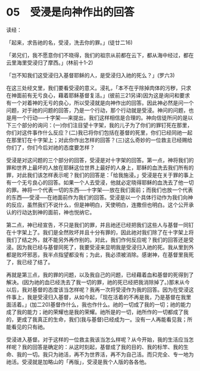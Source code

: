 # 05　受浸是向神作出的回答


读经：

「起来，求告祂的名，受浸，洗去你的罪。」(徒廿二16)

「弟兄们，我不愿意你们不晓得，我们的祖宗从前都在云下，都从海中经过，都在云里海里受浸归了摩西。」(林前十1-2)

「岂不知我们这受浸归入基督耶稣的人，是受浸归入祂的死么？」(罗六3)

在这三处经文里，我们要看受浸的意义。浸礼，「本不在乎除掉肉体的污秽，只求在神面前有无亏良心，藉着耶稣基督复活。」(彼前三21另译)因为这是询问和要求有一个对着神的无亏的良心，所以受浸就是向神作出的回答。因此神必然是问一个问题，对于祂的问题的回答，乃是一个行动，那个行动就是受浸。神问的问题，也是用一个行动──十字架──来提出，我们这样相信是合理的。神向信徒所问的是以下三个部分的询问：(一)你们注目望十字架，我的儿子为了你们的罪钉死在那里，你们对这件事作什么反应？(二)我已将你们包括在基督的死里，你们已经同祂一起在那里钉在十字架上；对此你作出怎样的回答？(三)这么奇妙的一位救主已经赐给你们了，你们今后对祂的态度要怎样？

受浸是对这问题的三个部分的回答，受浸是对十字架的回答。第一点，神将我们的罪和世界上最坏的人放在耶稣这位世界上最好的人身上，耶稣的血洗去我们所有的罪，对此我们该怎样表示呢？我们的回答是：「给我施浸。」受浸是在关于罪的事上有一个无亏良心的回答。如果一个人去受浸，他就必定晓得耶稣的血洗去了他一切的罪。神将一个代表一切的东西──十字架──放在我们面前；而我们也放一个代表的东西──受浸──在祂面前作为我们的回答。受浸是以一个具体行动作为我们向神的反应，虽然我们不说什么，但是神明白，天使明白，连撒但也明白。这个公开承认的行动达到神的面前，神也悦纳它。

第二点，神已经宣告，不只是我们的罪，并且祂还已经把我们这些人与基督一同钉在十字架上了。我们是全然败坏并且十分有罪的，因此祂对我们除了在十字架上将我们了结之外，就不能另外再作别的。对此，我们作何反应呢？我们的回答还是受浸。因为我已经与基督同死了，我要受浸来显明我是受浸归入祂的死。我从里到外都是败坏邪恶，我半点指望都没有；为此，我必须被消除。感谢神，在基督里我死了，我已经了结了。

再就是第三点，我的罪的问题，以及我自己的问题，已经藉着血和基督的死得到了解决。(因为祂的血已经洗去了我一切的罪，祂的死已经把我消除掉了。)那末从今以后，我对基督的态度该当怎样呢？我再一次将受浸作为我的回答。因为在受浸这件事上，我是受浸归入基督，从如今起，「现在活着的不再是我，乃是基督在我里面活着。」(加二20)基督作什么，我也作什么。祂的一切成了我的一切；祂的能力成了我的能力；祂的荣耀也是我的荣耀。祂所是的一切，祂所作的一切都成了我的，更成了我真正的生命，我们(我与基督)已经成为一。没有一人再能看见我；所能看见的只有祂。

受浸进入基督。对于这样的一位救主我该当怎么样呢？从今开始，我的生活应当怎样呢？我的回答是确定的：从这时刻起，基督成了我的目的、我的标竿、我的生命、我的一切。我只为祂活，再不为世界活，再不为自己活。而只完全、专一地为祂活。受浸就是加略山的「再版」，受浸是我个人版的各各他。

